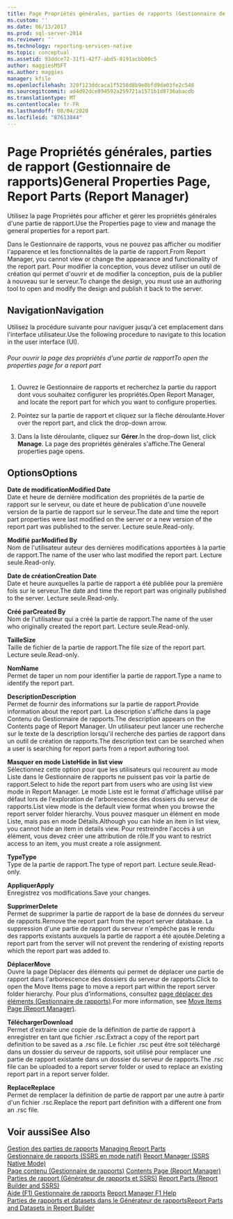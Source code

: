 ```yaml
---
title: Page Propriétés générales, parties de rapports (Gestionnaire de rapports) | Microsoft Docs
ms.custom: ''
ms.date: 06/13/2017
ms.prod: sql-server-2014
ms.reviewer: ''
ms.technology: reporting-services-native
ms.topic: conceptual
ms.assetid: 93ddce72-31f1-42f7-abd5-8191acbb00c5
author: maggiesMSFT
ms.author: maggies
manager: kfile
ms.openlocfilehash: 320f123ddcaca1f5258d8b9e0bfd9da03fe2c548
ms.sourcegitcommit: ad4d92dce894592a259721a1571b1d8736abacdb
ms.translationtype: MT
ms.contentlocale: fr-FR
ms.lasthandoff: 08/04/2020
ms.locfileid: "87613844"
---
```

# <a name="general-properties-page-report-parts-report-manager"></a><span data-ttu-id="c762e-102">Page Propriétés générales, parties de rapport (Gestionnaire de rapports)</span><span class="sxs-lookup"><span data-stu-id="c762e-102">General Properties Page, Report Parts (Report Manager)</span></span>
  <span data-ttu-id="c762e-103">Utilisez la page Propriétés pour afficher et gérer les propriétés générales d'une partie de rapport.</span><span class="sxs-lookup"><span data-stu-id="c762e-103">Use the Properties page to view and manage the general properties for a report part.</span></span>  
  
 <span data-ttu-id="c762e-104">Dans le Gestionnaire de rapports, vous ne pouvez pas afficher ou modifier l'apparence et les fonctionnalités de la partie de rapport.</span><span class="sxs-lookup"><span data-stu-id="c762e-104">From Report Manager, you cannot view or change the appearance and functionality of the report part.</span></span> <span data-ttu-id="c762e-105">Pour modifier la conception, vous devez utiliser un outil de création qui permet d'ouvrir et de modifier la conception, puis de la publier à nouveau sur le serveur.</span><span class="sxs-lookup"><span data-stu-id="c762e-105">To change the design, you must use an authoring tool to open and modify the design and publish it back to the server.</span></span>  
  
## <a name="navigation"></a><span data-ttu-id="c762e-106">Navigation</span><span class="sxs-lookup"><span data-stu-id="c762e-106">Navigation</span></span>  
 <span data-ttu-id="c762e-107">Utilisez la procédure suivante pour naviguer jusqu'à cet emplacement dans l'interface utilisateur.</span><span class="sxs-lookup"><span data-stu-id="c762e-107">Use the following procedure to navigate to this location in the user interface (UI).</span></span>  
  
###### <a name="to-open-the-properties-page-for-a-report-part"></a><span data-ttu-id="c762e-108">Pour ouvrir la page des propriétés d'une partie de rapport</span><span class="sxs-lookup"><span data-stu-id="c762e-108">To open the properties page for a report part</span></span>  
  
1.  <span data-ttu-id="c762e-109">Ouvrez le Gestionnaire de rapports et recherchez la partie du rapport dont vous souhaitez configurer les propriétés.</span><span class="sxs-lookup"><span data-stu-id="c762e-109">Open Report Manager, and locate the report part for which you want to configure properties.</span></span>  
  
2.  <span data-ttu-id="c762e-110">Pointez sur la partie de rapport et cliquez sur la flèche déroulante.</span><span class="sxs-lookup"><span data-stu-id="c762e-110">Hover over the report part, and click the drop-down arrow.</span></span>  
  
3.  <span data-ttu-id="c762e-111">Dans la liste déroulante, cliquez sur **Gérer**.</span><span class="sxs-lookup"><span data-stu-id="c762e-111">In the drop-down list, click **Manage**.</span></span> <span data-ttu-id="c762e-112">La page des propriétés générales s'affiche.</span><span class="sxs-lookup"><span data-stu-id="c762e-112">The General properties page opens.</span></span>  
  
## <a name="options"></a><span data-ttu-id="c762e-113">Options</span><span class="sxs-lookup"><span data-stu-id="c762e-113">Options</span></span>  
 <span data-ttu-id="c762e-114">**Date de modification**</span><span class="sxs-lookup"><span data-stu-id="c762e-114">**Modified Date**</span></span>  
 <span data-ttu-id="c762e-115">Date et heure de dernière modification des propriétés de la partie de rapport sur le serveur, ou date et heure de publication d'une nouvelle version de la partie de rapport sur le serveur.</span><span class="sxs-lookup"><span data-stu-id="c762e-115">The date and time the report part properties were last modified on the server or a new version of the report part was published to the server.</span></span> <span data-ttu-id="c762e-116">Lecture seule.</span><span class="sxs-lookup"><span data-stu-id="c762e-116">Read-only.</span></span>  
  
 <span data-ttu-id="c762e-117">**Modifié par**</span><span class="sxs-lookup"><span data-stu-id="c762e-117">**Modified By**</span></span>  
 <span data-ttu-id="c762e-118">Nom de l'utilisateur auteur des dernières modifications apportées à la partie de rapport.</span><span class="sxs-lookup"><span data-stu-id="c762e-118">The name of the user who last modified the report part.</span></span> <span data-ttu-id="c762e-119">Lecture seule.</span><span class="sxs-lookup"><span data-stu-id="c762e-119">Read-only.</span></span>  
  
 <span data-ttu-id="c762e-120">**Date de création**</span><span class="sxs-lookup"><span data-stu-id="c762e-120">**Creation Date**</span></span>  
 <span data-ttu-id="c762e-121">Date et heure auxquelles la partie de rapport a été publiée pour la première fois sur le serveur.</span><span class="sxs-lookup"><span data-stu-id="c762e-121">The date and time the report part was originally published to the server.</span></span> <span data-ttu-id="c762e-122">Lecture seule.</span><span class="sxs-lookup"><span data-stu-id="c762e-122">Read-only.</span></span>  
  
 <span data-ttu-id="c762e-123">**Créé par**</span><span class="sxs-lookup"><span data-stu-id="c762e-123">**Created By**</span></span>  
 <span data-ttu-id="c762e-124">Nom de l'utilisateur qui a créé la partie de rapport.</span><span class="sxs-lookup"><span data-stu-id="c762e-124">The name of the user who originally created the report part.</span></span> <span data-ttu-id="c762e-125">Lecture seule.</span><span class="sxs-lookup"><span data-stu-id="c762e-125">Read-only.</span></span>  
  
 <span data-ttu-id="c762e-126">**Taille**</span><span class="sxs-lookup"><span data-stu-id="c762e-126">**Size**</span></span>  
 <span data-ttu-id="c762e-127">Taille de fichier de la partie de rapport.</span><span class="sxs-lookup"><span data-stu-id="c762e-127">The file size of the report part.</span></span> <span data-ttu-id="c762e-128">Lecture seule.</span><span class="sxs-lookup"><span data-stu-id="c762e-128">Read-only.</span></span>  
  
 <span data-ttu-id="c762e-129">**Nom**</span><span class="sxs-lookup"><span data-stu-id="c762e-129">**Name**</span></span>  
 <span data-ttu-id="c762e-130">Permet de taper un nom pour identifier la partie de rapport.</span><span class="sxs-lookup"><span data-stu-id="c762e-130">Type a name to identify the report part.</span></span>  
  
 <span data-ttu-id="c762e-131">**Description**</span><span class="sxs-lookup"><span data-stu-id="c762e-131">**Description**</span></span>  
 <span data-ttu-id="c762e-132">Permet de fournir des informations sur la partie de rapport.</span><span class="sxs-lookup"><span data-stu-id="c762e-132">Provide information about the report part.</span></span> <span data-ttu-id="c762e-133">La description s'affiche dans la page Contenu du Gestionnaire de rapports.</span><span class="sxs-lookup"><span data-stu-id="c762e-133">The description appears on the Contents page of Report Manager.</span></span> <span data-ttu-id="c762e-134">Un utilisateur peut lancer une recherche sur le texte de la description lorsqu'il recherche des parties de rapport dans un outil de création de rapports.</span><span class="sxs-lookup"><span data-stu-id="c762e-134">The description text can be searched when a user is searching for report parts from a report authoring tool.</span></span>  
  
 <span data-ttu-id="c762e-135">**Masquer en mode Liste**</span><span class="sxs-lookup"><span data-stu-id="c762e-135">**Hide in list view**</span></span>  
 <span data-ttu-id="c762e-136">Sélectionnez cette option pour que les utilisateurs qui recourent au mode Liste dans le Gestionnaire de rapports ne puissent pas voir la partie de rapport.</span><span class="sxs-lookup"><span data-stu-id="c762e-136">Select to hide the report part from users who are using list view mode in Report Manager.</span></span> <span data-ttu-id="c762e-137">Le mode Liste est le format d'affichage utilisé par défaut lors de l'exploration de l'arborescence des dossiers du serveur de rapports.</span><span class="sxs-lookup"><span data-stu-id="c762e-137">List view mode is the default view format when you browse the report server folder hierarchy.</span></span> <span data-ttu-id="c762e-138">Vous pouvez masquer un élément en mode Liste, mais pas en mode Détails.</span><span class="sxs-lookup"><span data-stu-id="c762e-138">Although you can hide an item in list view, you cannot hide an item in details view.</span></span> <span data-ttu-id="c762e-139">Pour restreindre l'accès à un élément, vous devez créer une attribution de rôle.</span><span class="sxs-lookup"><span data-stu-id="c762e-139">If you want to restrict access to an item, you must create a role assignment.</span></span>  
  
 <span data-ttu-id="c762e-140">**Type**</span><span class="sxs-lookup"><span data-stu-id="c762e-140">**Type**</span></span>  
 <span data-ttu-id="c762e-141">Type de la partie de rapport.</span><span class="sxs-lookup"><span data-stu-id="c762e-141">The type of report part.</span></span> <span data-ttu-id="c762e-142">Lecture seule.</span><span class="sxs-lookup"><span data-stu-id="c762e-142">Read-only.</span></span>  
  
 <span data-ttu-id="c762e-143">**Appliquer**</span><span class="sxs-lookup"><span data-stu-id="c762e-143">**Apply**</span></span>  
 <span data-ttu-id="c762e-144">Enregistrez vos modifications.</span><span class="sxs-lookup"><span data-stu-id="c762e-144">Save your changes.</span></span>  
  
 <span data-ttu-id="c762e-145">**Supprimer**</span><span class="sxs-lookup"><span data-stu-id="c762e-145">**Delete**</span></span>  
 <span data-ttu-id="c762e-146">Permet de supprimer la partie de rapport de la base de données du serveur de rapports.</span><span class="sxs-lookup"><span data-stu-id="c762e-146">Remove the report part from the report server database.</span></span> <span data-ttu-id="c762e-147">La suppression d'une partie de rapport du serveur n'empêche pas le rendu des rapports existants auxquels la partie de rapport a été ajoutée.</span><span class="sxs-lookup"><span data-stu-id="c762e-147">Deleting a report part from the server will not prevent the rendering of existing reports which the report part was added to.</span></span>  
  
 <span data-ttu-id="c762e-148">**Déplacer**</span><span class="sxs-lookup"><span data-stu-id="c762e-148">**Move**</span></span>  
 <span data-ttu-id="c762e-149">Ouvre la page Déplacer des éléments qui permet de déplacer une partie de rapport dans l'arborescence des dossiers du serveur de rapports.</span><span class="sxs-lookup"><span data-stu-id="c762e-149">Click to open the Move Items page to move a report part within the report server folder hierarchy.</span></span> <span data-ttu-id="c762e-150">Pour plus d’informations, consultez [page déplacer des éléments &#40;Gestionnaire de rapports&#41;](../../2014/reporting-services/move-items-page-report-manager.md).</span><span class="sxs-lookup"><span data-stu-id="c762e-150">For more information, see [Move Items Page &#40;Report Manager&#41;](../../2014/reporting-services/move-items-page-report-manager.md).</span></span>  
  
 <span data-ttu-id="c762e-151">**Télécharger**</span><span class="sxs-lookup"><span data-stu-id="c762e-151">**Download**</span></span>  
 <span data-ttu-id="c762e-152">Permet d'extraire une copie de la définition de partie de rapport à enregistrer en tant que fichier .rsc.</span><span class="sxs-lookup"><span data-stu-id="c762e-152">Extract a copy of the report part definition to be saved as a .rsc file.</span></span> <span data-ttu-id="c762e-153">Le fichier .rsc peut être soit téléchargé dans un dossier du serveur de rapports, soit utilisé pour remplacer une partie de rapport existante dans un dossier du serveur de rapports.</span><span class="sxs-lookup"><span data-stu-id="c762e-153">The .rsc file can be uploaded to a report server folder or used to replace an existing report part in a report server folder.</span></span>  
  
 <span data-ttu-id="c762e-154">**Replace**</span><span class="sxs-lookup"><span data-stu-id="c762e-154">**Replace**</span></span>  
 <span data-ttu-id="c762e-155">Permet de remplacer la définition de partie de rapport par une autre à partir d'un fichier .rsc.</span><span class="sxs-lookup"><span data-stu-id="c762e-155">Replace the report part definition with a different one from an .rsc file.</span></span>  
  
## <a name="see-also"></a><span data-ttu-id="c762e-156">Voir aussi</span><span class="sxs-lookup"><span data-stu-id="c762e-156">See Also</span></span>  
 <span data-ttu-id="c762e-157">[Gestion des parties de rapports](report-design/managing-report-parts.md) </span><span class="sxs-lookup"><span data-stu-id="c762e-157">[Managing Report Parts](report-design/managing-report-parts.md) </span></span>  
 <span data-ttu-id="c762e-158">[Gestionnaire de rapports &#40;SSRS en mode natif&#41;](../../2014/reporting-services/report-manager-ssrs-native-mode.md) </span><span class="sxs-lookup"><span data-stu-id="c762e-158">[Report Manager  &#40;SSRS Native Mode&#41;](../../2014/reporting-services/report-manager-ssrs-native-mode.md) </span></span>  
 <span data-ttu-id="c762e-159">[Page contenu &#40;Gestionnaire de rapports&#41;](../../2014/reporting-services/contents-page-report-manager.md) </span><span class="sxs-lookup"><span data-stu-id="c762e-159">[Contents Page &#40;Report Manager&#41;](../../2014/reporting-services/contents-page-report-manager.md) </span></span>  
 <span data-ttu-id="c762e-160">[Parties de rapport &#40;Générateur de rapports et SSRS&#41;](report-parts-report-builder-and-ssrs.md) </span><span class="sxs-lookup"><span data-stu-id="c762e-160">[Report Parts &#40;Report Builder and SSRS&#41;](report-parts-report-builder-and-ssrs.md) </span></span>  
 <span data-ttu-id="c762e-161">[Aide (F1) Gestionnaire de rapports](../../2014/reporting-services/report-manager-f1-help.md) </span><span class="sxs-lookup"><span data-stu-id="c762e-161">[Report Manager F1 Help](../../2014/reporting-services/report-manager-f1-help.md) </span></span>  
 [<span data-ttu-id="c762e-162">Parties de rapports et datasets dans le Générateur de rapports</span><span class="sxs-lookup"><span data-stu-id="c762e-162">Report Parts and Datasets in Report Builder</span></span>](report-data/report-parts-and-datasets-in-report-builder.md)  
  
  
